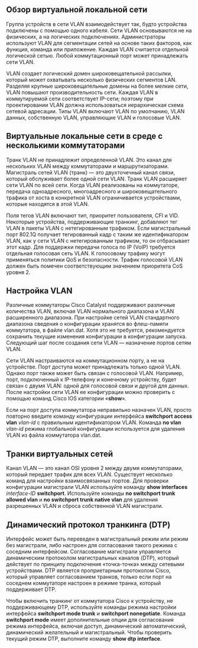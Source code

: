 <!-- 3.6.3 -->
## Обзор виртуальной локальной сети

Группа устройств в сети VLAN взаимодействует так, будто устройства подключены с помощью одного кабеля. Сети VLAN основываются не на физических, а на логических подключениях. Администраторы используют VLAN для сегментации сетей на основе таких факторов, как функция, команда или приложение. Каждая VLAN считается отдельной логической сетью. Любой коммутационный порт может принадлежать сети VLAN.

VLAN создает логический домен широковещательной рассылки, который может охватывать несколько физических сегментов LAN. Разделяя крупные широковещательные домены на более мелкие сети, VLAN повышают производительность сети. Каждая VLAN в коммутируемой сети соответствует IP-сети; поэтому при проектировании VLAN должна использоваться иерархическая схема сетевой адресации. Типы VLAN включают VLAN по умолчанию, VLAN данных, собственную VLAN, управляющие VLAN и голосовые VLAN.

## Виртуальные локальные сети в среде с несколькими коммутаторами

Транк VLAN не принадлежит определенной VLAN. Это канал для нескольких VLAN между коммутаторами и маршрутизаторами. Магистраль сетей VLAN (транк) — это двухточечный канал связи, который обслуживает более одной сети VLAN. Транк VLAN расширяет сети VLAN по всей сети. Когда VLAN реализованы на коммутаторе, передача одноадресного, многоадресного и широковещательного трафика от хоста в конкретной VLAN ограничивается устройствами, которые находятся в этой VLAN.

Поля тегов VLAN включают тип, приоритет пользователя, CFI и VID. Некоторые устройства, поддерживающие транкинг, добавляют тег VLAN в пакеты VLAN с нетегированным трафиком. Если магистральный порт 802.1Q получает тегированный кадр с таким же идентификатором VLAN, как у сети VLAN с нетегированным трафиком, то он отбрасывает этот кадр. Для поддержки передачи голоса по IP (VoIP) требуется отдельная голосовая сеть VLAN. К голосовому трафику могут применяться политики QoS и безопасности. Трафик голосовой VLAN должен быть помечен соответствующим значением приоритета CoS уровня 2.

## Настройка VLAN

Различные коммутаторы Cisco Catalyst поддерживают различные количества VLAN, включая VLAN нормального диапазона и VLAN расширенного диапазона. При настройке сетей VLAN стандартного диапазона сведения о конфигурации хранятся во флеш-памяти коммутатора, в файле vlan.dat. Хотя это не требуется, рекомендуется сохранить текущие изменения конфигурации в конфигурации запуска. Следующий шаг после создания сети VLAN — назначение портов сетям VLAN. 

Сети VLAN настраиваются на коммутационном порту, а не на устройстве. Порт доступа может принадлежать только одной VLAN. Однако порт также может быть связан с голосовой VLAN. Например, порт, подключенный к IP-телефону и конечному устройству, будет связан с двумя VLAN: одной для голосовой связи и другой для данных. После настройки сети VLAN ее конфигурации можно проверить с помощью команд Cisco IOS категории «**show**».

Если на порт доступа коммутатора неправильно назначен VLAN, просто повторно введите команду конфигурации интерфейса **switchport access vlan** _vlan-id_ с правильным идентификатором VLAN. Команда **no vlan** _vlan-id_ режима глобальной конфигурации используется для удаления VLAN из файла коммутатора vlan.dat.

## Транки виртуальных сетей

Канал VLAN — это канал OSI уровня 2 между двумя коммутаторами, который передает трафик для всех VLAN. Существует несколько команд для настройки взаимосвязанных портов. Для проверки конфигурации магистрали VLAN используйте команду **show interfaces** _interface-ID_ **switchport**. Используйте команды **no switchport trunk allowed vlan** и **no switchport trunk native vlan** для удаления разрешенных VLAN и сброса собственной VLAN магистрали.

## Динамический протокол транкинга (DTP)

Интерфейс может быть переведен в магистральный режим или режим без магистрали, либо настроен для согласования такого режима с соседним интерфейсом. Согласование магистрали управляется динамическим протоколом магистральных каналов (DTP), который действует по принципу подключения «точка-точка» между сетевыми устройствами. DTP является проприетарным протоколом Cisco, который управляет согласованием транков, только если порт на соседнем коммутаторе настроен в режиме транка, который поддерживает DTP. 

Чтобы включить транкинг от коммутатора Cisco к устройству, не поддерживающему DTP, используйте команды режима настройки интерфейса **switchport mode trunk** и **switchport nonegotiate**. Команда **switchport mode** имеет дополнительные опции для согласования режима интерфейса, включая доступ, динамический автоматический, динамический желательный и магистральный. Чтобы проверить текущий режим DTP, выполните команду **show dtp interface**.

<!-- 3.6.4 -->
<!-- quiz -->